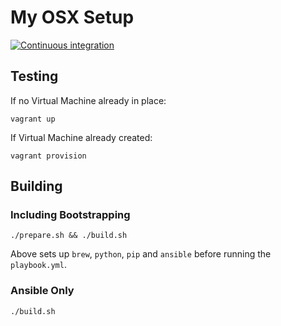 # My OSX Setup

[![Continuous integration](https://github.com/svo/my-osx-setup/actions/workflows/main.yml/badge.svg?branch=main)](https://github.com/svo/my-osx-setup/actions/workflows/main.yml)

## Testing

If no Virtual Machine already in place:

```
vagrant up
```

If Virtual Machine already created:

```
vagrant provision
```

## Building

### Including Bootstrapping

```
./prepare.sh && ./build.sh
```

Above sets up `brew`, `python`, `pip` and `ansible` before running the `playbook.yml`.

### Ansible Only

```
./build.sh
```
